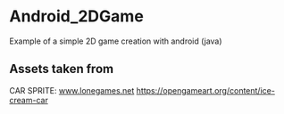 # Android_2DGame
Example of a simple 2D game creation with android (java)

## Assets taken from
CAR SPRITE:  www.lonegames.net https://opengameart.org/content/ice-cream-car
